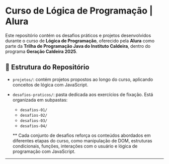 # Curso de Lógica de Programação | Alura

Este repositório contém os desafios práticos e projetos desenvolvidos durante o curso de **Lógica de Programação**, oferecido pela **Alura** como parte da **Trilha de Programação Java do Instituto Caldeira**, dentro do programa **Geração Caldeira 2025**.

## 📁 Estrutura do Repositório

- `projetos/`: contém projetos propostos ao longo do curso, aplicando conceitos de lógica com JavaScript.

- `desafios-praticos/`: pasta dedicada aos exercícios de fixação. Está organizada em subpastas:

  - `desafios-01/`
  - `desafios-02/`
  - `desafios-03/`
  - `desafios-04/`

  \*\* Cada conjunto de desafios reforça os conteúdos abordados em diferentes etapas do curso, como manipulação de DOM, estruturas condicionais, funções, interações com o usuário e lógica de programação com JavaScript.

---